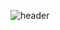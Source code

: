 ![header](https://capsule-render.vercel.app/api?type=waving&height=150&color=auto&text=Hey%20Everyone!%20👋🏼&section=header&reversal=true&textBg=false&fontColor=ffffff&fontAlign=50&animation=twinkling&fontAlignY=62&stroke=00000&strokeWidth=1&rotate=0&fontSize=65&desc=Lets%20Connect%20and%20have%20a%20Chat!&descAlign=40&descAlignY=90&descSize=25)
